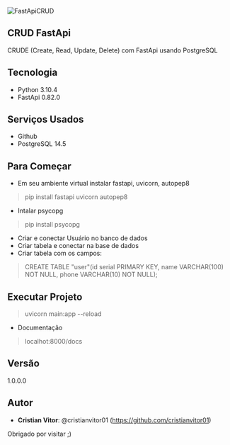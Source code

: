 ![FastApiCRUD](https://user-images.githubusercontent.com/94191697/188949992-f580d84e-97f6-440f-bb26-b6313de99988.png)


## CRUD FastApi
 
CRUDE (Create, Read, Update, Delete) com FastApi usando PostgreSQL
 
 
## Tecnologia 
 
* Python 3.10.4
* FastApi 0.82.0
 
## Serviços Usados
 
* Github
* PostgreSQL 14.5
 
## Para Começar
 
* Em seu ambiente virtual instalar fastapi, uvicorn, autopep8
>    pip install fastapi uvicorn autopep8
* Intalar psycopg 
>    pip install psycopg
* Criar e conectar Usuário no banco de dados 
* Criar tabela e conectar na base de dados
* Criar tabela com os campos:
>    CREATE TABLE "user"(id serial PRIMARY KEY, name VARCHAR(100) NOT NULL, phone VARCHAR(10) NOT NULL);

## Executar Projeto
 
> uvicorn main:app --reload
* Documentação 
> localhot:8000/docs
 
 
## Versão
 
1.0.0.0
 
 
## Autor
 
* **Cristian Vitor**: @cristianvitor01 (https://github.com/cristianvitor01)
 
 

Obrigado por visitar ;)
